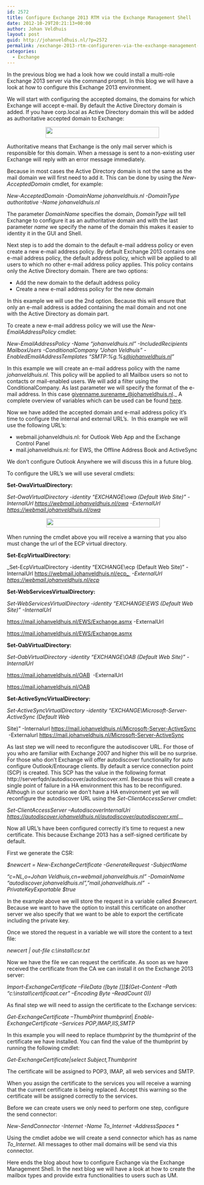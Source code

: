 ```yaml
---
id: 2572
title: Configure Exchange 2013 RTM via the Exchange Management Shell
date: 2012-10-29T20:21:13+00:00
author: Johan Veldhuis
layout: post
guid: http://johanveldhuis.nl/?p=2572
permalink: /exchange-2013-rtm-configureren-via-the-exchange-management-shell/
categories:
  - Exchange
---
```

In the previous blog we had a look how we could install a multi-role Exchange 2013 server via the command prompt. In this blog we will have a look at how to configure this Exchange 2013 environment.

We will start with configuring the accepted domains, the domains for which Exchange will accept e-mail. By default the Active Directory domain is added. If you have corp.local as Active Directory domain this will be added as authoritative accepted domain to Exchange:

<p align="center">
  <img title="get-accepteddomain" alt="" src="https://i0.wp.com/johanveldhuis.nl/wp-content/uploads/2012/10/get_accepteddomain-300x29.png?resize=300%2C29" width="300" height="29" data-recalc-dims="1" />
</p>

Authoritative means that Exchange is the only mail server which is responsible for this domain. When a message is sent to a non-existing user Exchange will reply with an error message immediately.

Because in most cases the Active Directory domain is not the same as the mail domain we will first need to add it. This can be done by using the _New-AcceptedDomain_ cmdlet, for example:

_New-AcceptedDomain -DomainName johanveldhuis.nl -DomainType authoritative -Name johanveldhuis.nl_

The parameter _DomainName_ specifies the domain, _DomainType_ will tell Exchange to configure it as an authoritative domain and with the last parameter _name_ we specify the name of the domain this makes it easier to identity it in the GUI and Shell.

Next step is to add the domain to the default e-mail address policy or even create a new e-mail address policy. By default Exchange 2013 contains one e-mail address policy, the default address policy, which will be applied to all users to which no other e-mail address policy applies. This policy contains only the Active Directory domain. There are two options:

  * Add the new domain to the default address policy
  * Create a new e-mail address policy for the new domain

In this example we will use the 2nd option. Because this will ensure that only an e-mail address is added containing the mail domain and not one with the Active Directory as domain part.

To create a new e-mail address policy we will use the _New-EmailAddressPolicy_ cmdlet:

_New-EmailAddressPolicy -Name &#8220;johanveldhuis.nl&#8221; -IncludedRecipients MailboxUsers -ConditionalCompany &#8220;Johan Veldhuis&#8221; -EnabledEmailAddressTemplates &#8220;SMTP:%g.%s@johanveldhuis.nl&#8221;_

In this example we will create an e-mail address policy with the name _johanveldhuis.nl._ This policy will be applied to all Mailbox users so not to contacts or mail-enabled users. We will add a filter using the ConditionalCompany. As last parameter we will specify the format of the e-mail address. In this case givenname.surename_@johanveldhuis.nl._ A complete overview of variables which can be used can be found <a href="http://technet.microsoft.com/en-us/library/bb232171.aspx" target="_blank">here</a>.

Now we have added the accepted domain and e-mail address policy it’s time to configure the internal and external URL’s.  In this example we will use the following URL&#8217;s:

  * webmail.johanveldhuis.nl: for Outlook Web App and the Exchange Control Panel
  * mail.johanveldhuis.nl: for EWS, the Offline Address Book and ActiveSync

We don’t configure Outlook Anywhere we will discuss this in a future blog.

To configure the URL’s we will use several cmdlets:

**Set-OwaVirtualDirectory:**

_Set-OwaVirtualDirectory -identity &#8220;EXCHANGE\owa (Default Web Site)&#8221; -InternalUrl_ _https://webmail.johanveldhuis.nl/owa_ _-ExternalUrl_ _https://webmail.johanveldhuis.nl/owa_

<p align="center">
   <img title="Set-OwaVirtualDirectory" alt="" src="https://i0.wp.com/johanveldhuis.nl/wp-content/uploads/2012/10/set-owavirtualdirectory-300x24.png?resize=300%2C24" width="300" height="24" data-recalc-dims="1" />
</p>

When running the cmdlet above you will receive a warning that you also must change the url of the ECP virtual directory.

**Set-EcpVirtualDirectory:**

_Set-EcpVirtualDirectory -identity &#8220;EXCHANGE\ecp (Default Web Site)&#8221; -InternalUrl https://webmail.johanveldhuis.nl/ecp_  _-ExternalUrl https://webmail.johanveldhuis.nl/ecp_

**Set-WebServicesVirtualDirectory:**

_Set-WebServicesVirtualDirectory -identity &#8220;EXCHANGE\EWS (Default Web Site)&#8221; -InternalUrl_

https://mail.johanveldhuis.nl/EWS/Exchange.asmx -ExternalUrl

https://mail.johanveldhuis.nl/EWS/Exchange.asmx

**Set-OabVirtualDirectory:**

_Set-OabVirtualDirectory -identity &#8220;EXCHANGE\OAB (Default Web Site)&#8221; -InternalUrl_

https://mail.johanveldhuis.nl/OAB  -ExternalUrl

https://mail.johanveldhuis.nl/OAB

**Set-ActiveSyncVirtualDirectory:**

_Set-ActiveSyncVirtualDirectory -identity &#8220;EXCHANGE\Microsoft-Server-ActiveSync (Default Web_

Site)&#8221; -Internalurl https://mail.johanveldhuis.nl/Microsoft-Server-ActiveSync  -Externalurl https://mail.johanveldhuis.nl/Microsoft-Server-ActiveSync

As last step we will need to reconfigure the autodiscover URL. For those of you who are familiar with Exchange 2007 and higher this will be no surprise. For those who don’t Exchange will offer autodiscover functionality for auto configure Outlook/Entourage clients. By default a service connection point (SCP) is created. This SCP has the value in the following format http://serverfqdn/autodiscover/autodiscover.xml. Because this will create a single point of failure in a HA environment this has to be reconfigured. Although in our scenario we don’t have a HA environment yet we will reconfigure the autodiscover URL using the _Set-ClientAccessServer_ cmdlet:

_Set-ClientAccessServer –AutodiscoverInternalUri https://autodiscover.johanveldhuis.nl/autodiscover/autodiscover.xml___

Now all URL’s have been configured correctly it’s time to request a new certificate. This because Exchange 2013 has a self-signed certificate by default.

First we generate the CSR:

_$newcert = New-ExchangeCertificate -GenerateRequest -SubjectName_ 

_&#8220;c=NL,o=Johan Veldhuis,cn=webmail.johanveldhuis.nl&#8221; -DomainName &#8220;autodiscover.johanveldhuis.nl&#8221;,&#8221;mail.johanveldhuis.nl&#8221;  -PrivateKeyExportable $true_

In the example above we will store the request in a variable called _$newcert._ Because we want to have the option to install this certificate on another server we also specify that we want to be able to export the certificate including the private key.

Once we stored the request in a variable we will store the content to a text file:

_newcert | out-file c:\install\csr.txt_

Now we have the file we can request the certificate. As soon as we have received the certificate from the CA we can install it on the Exchange 2013 server:

_Import-ExchangeCertificate –FileData ([byte []]$(Get-Content –Path &#8220;c:\install\certificaat.cer&#8221; –Encoding Byte –ReadCount 0))_

As final step we will need to assign the certificate to the Exchange services:

_Get-ExchangeCertificate –ThumbPrint thumbprint_| _Enable-ExchangeCertificate –Services POP,IMAP,IIS,SMTP_

In this example you will need to replace _thumbprint_ by the _thumbprint_ of the certificate we have installed. You can find the value of the thumbprint by running the following cmdlet:

_Get-ExchangeCertificate|select Subject,Thumbprint_

The certificate will be assigned to POP3, IMAP, all web services and SMTP.

When you assign the certificate to the services you will receive a warning that the current certificate is being replaced. Accept this warning so the certificate will be assigned correctly to the services.

Before we can create users we only need to perform one step, configure the send connector:

_New-SendConnector -Internet -Name To_Internet -AddressSpaces *_

Using the cmdlet adobe we will create a send connector which has as name _To_Internet_. All messages to other mail domains will be send via this connector.

Here ends the blog about how to configure Exchange via the Exchange Management Shell. In the next blog we will have a look at how to create the mailbox types and provide extra functionalities to users such as UM.
